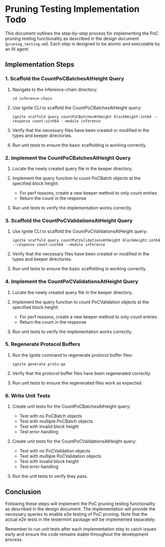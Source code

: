 # Pruning Testing Implementation Todo

This document outlines the step-by-step process for implementing the PoC pruning testing functionality as described in the design document (`pruning_testing.md`). Each step is designed to be atomic and executable by an AI agent.

## Implementation Steps

### 1. Scaffold the CountPoCBatchesAtHeight Query

1. Navigate to the inference-chain directory:
   ```
   cd inference-chain
   ```

2. Use Ignite CLI to scaffold the CountPoCBatchesAtHeight query:
   ```
   ignite scaffold query countPoCBatchesAtHeight blockHeight:int64 --response count:uint64 --module inference
   ```

3. Verify that the necessary files have been created or modified in the types and keeper directories.

4. Run unit tests to ensure the basic scaffolding is working correctly.

### 2. Implement the CountPoCBatchesAtHeight Query

1. Locate the newly created query file in the keeper directory.

2. Implement the query function to count PoCBatch objects at the specified block height:
   - For perf reasons, create a new keeper method to only count entries
   - Return the count in the response

3. Run unit tests to verify the implementation works correctly.

### 3. Scaffold the CountPoCValidationsAtHeight Query

1. Use Ignite CLI to scaffold the CountPoCValidationsAtHeight query:
   ```
   ignite scaffold query countPoCValidationsAtHeight blockHeight:int64 --response count:uint64 --module inference
   ```

2. Verify that the necessary files have been created or modified in the types and keeper directories.

3. Run unit tests to ensure the basic scaffolding is working correctly.

### 4. Implement the CountPoCValidationsAtHeight Query

1. Locate the newly created query file in the keeper directory.

2. Implement the query function to count PoCValidation objects at the specified block height:
   - For perf reasons, create a new keeper method to only count entries
   - Return the count in the response

3. Run unit tests to verify the implementation works correctly.

### 5. Regenerate Protocol Buffers

1. Run the Ignite command to regenerate protocol buffer files:
   ```
   ignite generate proto-go
   ```

2. Verify that the protocol buffer files have been regenerated correctly.

3. Run unit tests to ensure the regenerated files work as expected.

### 6. Write Unit Tests

1. Create unit tests for the CountPoCBatchesAtHeight query:
   - Test with no PoCBatch objects
   - Test with multiple PoCBatch objects
   - Test with invalid block height
   - Test error handling

2. Create unit tests for the CountPoCValidationsAtHeight query:
   - Test with no PoCValidation objects
   - Test with multiple PoCValidation objects
   - Test with invalid block height
   - Test error handling

3. Run the unit tests to verify they pass.

## Conclusion

Following these steps will implement the PoC pruning testing functionality as described in the design document. The implementation will provide the necessary queries to enable e2e testing of PoC pruning. Note that the actual e2e tests in the testermint package will be implemented separately.

Remember to run unit tests after each implementation step to catch issues early and ensure the code remains stable throughout the development process.
